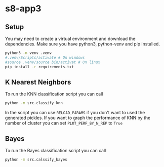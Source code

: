 # s8-app3

## Setup
You may need to create a virtual environment and download the dependencies. 
Make sure you have python3, python-venv and pip installed.

```sh
python3 -m venv .venv
#.venv/Scripts/activate # On windows
#source .venv/source bin/activat # On linux
pip install -r requirements.txt
```

## K Nearest Neighbors
To run the KNN classification script you can call

```sh
python -m src.classify_knn
``` 

In the script you can use `RELOAD_PARAMS` if you don't want to used the generated pickles.
If you want to graph the performance of KNN by the number of cluster you can set `PLOT_PERF_BY_N_REP` to `True`

## Bayes
To run the Bayes classification script you can call

```sh
python -m src.calssify_bayes
``` 